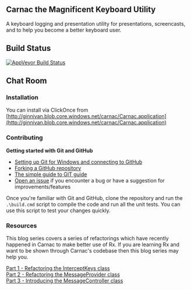 ## Carnac the Magnificent Keyboard Utility

A keyboard logging and presentation utility for presentations, screencasts, and to help you become a better keyboard user.

## Build Status
[![AppVeyor Build Status](https://ci.appveyor.com/api/projects/status/julkdemv7hi4tg2b/branch/master?svg=true)](https://ci.appveyor.com/project/dustinvenegas/carnac/branch/master)

## Chat Room

### Installation
You can install via ClickOnce from [http://ginnivan.blob.core.windows.net/carnac/Carnac.application](http://ginnivan.blob.core.windows.net/carnac/Carnac.application)

### Contributing

**Getting started with Git and GitHub**

 * [Setting up Git for Windows and connecting to GitHub](http://help.github.com/win-set-up-git/)
 * [Forking a GitHub repository](http://help.github.com/fork-a-repo/)
 * [The simple guide to GIT guide](http://rogerdudler.github.com/git-guide/)
 * [Open an issue](https://github.com/Code52/carnac/issues) if you encounter a bug or have a suggestion for improvements/features

Once you're familiar with Git and GitHub, clone the repository and run the ```.\build.cmd``` script to compile the code and run all the unit tests. You can use this script to test your changes quickly.

### Resources
This blog series covers a series of refactorings which have recently happened in Carnac to make better use of Rx.
If you are learning Rx and want to be shown through Carnac's codebase then this blog series may help you.

[Part 1 - Refactoring the InterceptKeys class ](http://jake.ginnivan.net/blog/carnac-improvements/part-1/)  
[Part 2 - Refactoring the MessageProvider class](http://jake.ginnivan.net/blog/carnac-improvements/part-2/)  
[Part 3 - Introducing the MessageController class](http://jake.ginnivan.net/blog/carnac-improvements/part-3/)  

